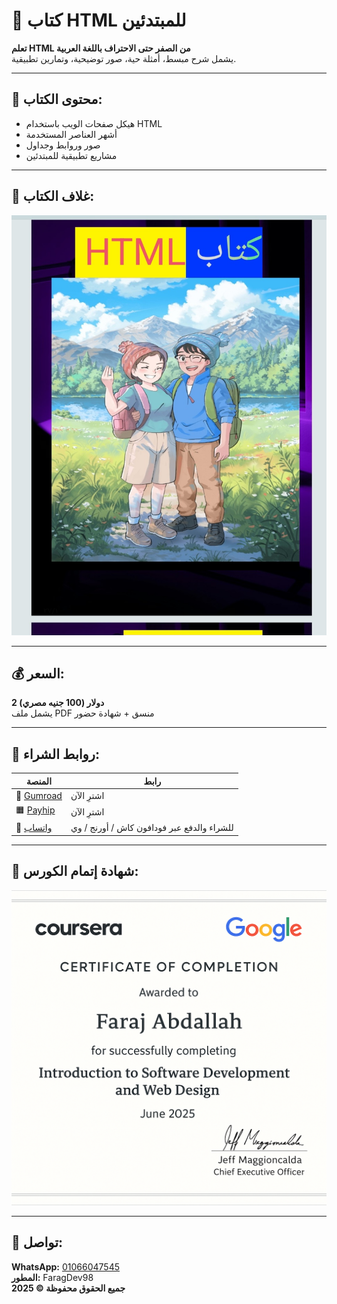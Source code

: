 # 📘 كتاب HTML للمبتدئين

**تعلم HTML من الصفر حتى الاحتراف باللغة العربية**  
يشمل شرح مبسط، أمثلة حية، صور توضيحية، وتمارين تطبيقية.

---

## 📌 محتوى الكتاب:

- هيكل صفحات الويب باستخدام HTML
- أشهر العناصر المستخدمة
- صور وروابط وجداول
- مشاريع تطبيقية للمبتدئين

---

## 📸 غلاف الكتاب:

![HTML Book Cover](images/html-book-cover.png)

---

## 💰 السعر:

**2 دولار (100 جنيه مصري)**  
يشمل ملف PDF منسق + شهادة حضور

---

## 🛒 روابط الشراء:

| المنصة | رابط |
|--------|------|
| 🌿 [Gumroad](https://faragdev98.gumroad.com/l/htmlbook) | اشترِ الآن |
| 🟧 [Payhip](https://payhip.com/b/2cJWp) | اشترِ الآن |
| 💬 [واتساب](https://wa.me/201066047545) | للشراء والدفع عبر فودافون كاش / أورنج / وي |

---

## 🧾 شهادة إتمام الكورس:

![شهادة كورسيرا](images/certificate-coursera.jpg)

---

## 📩 تواصل:

**WhatsApp:** [01066047545](https://wa.me/201066047545)  
**المطور:** FaragDev98  
**جميع الحقوق محفوظة © 2025**
<script src="footer.js"></script>
